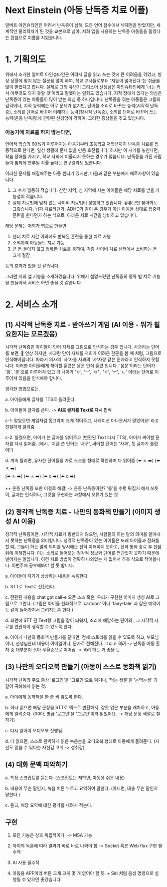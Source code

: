 # Next Einstein (아동 난독증 치료 어플)

알버트 아인슈타인은 어려서 난독증이 심해, 모든 언어 점수에서 낙제점을 받았지만, 세계적인 물리학자가 된 것을 교본으로 삼아, 저희 앱을 사용하는 난독증 아동들을 돕겠다는 컨셉으로 이름을 지었습니다.

# 1. 기획의도

위에서 소개한 알버트 아인슈타인은 어려서 글을 읽고 쓰는 것에 큰 어려움을 겪었고, 항상 상황에 맞지 않는 질문을 많이 하여, 학교 교사들로부터 '지능이 떨어진다.'는 취급을 많이 받았다고 합니다. 실제로 그의 유년기 그리스어 선생님은 아인슈타인에게 '너는 커서 아무것도 되지 못할 것'이라고 말했다는 일화도 있습니다.
  지적 장애가 있다는 의심은 난독증이 있는 아동들이 많이 받는 의심 중 하나입니다. 난독증을 겪는 아동들은 그들의 감각이나, 지적 능력에는 아무 문제가 없지만, 단어를 소리로 바꾸는 능력(시각적 난독증), 소리를 단어로 바꾸어 이해하는 능력(청각적 난독증), 소리를 단어로 바꾸어 쓰는 능력(운동 난독증)에 관련된 신경망이 약하여, 그러한 증상들을 겪고 있습니다.

### 아동기에 치료를 하지 않는다면, 

언어적 학습의 90%가 이루어지는 아동기부터 초등학교 저학년까지 난독증 치료를 집중적으로 한다면, 일상 생활에 문제 없을 만큼 호전됩니다. 하지만 이 시기를 놓친다면, 학습 장애를 가지고, 학교 사회에 어울리지 못하는 경우가 많습니다. 난독증을 가진 사람들이 범죄에 연루될 확률 높다는 연구결과도 있습니다.

  이러한 문제를 해결해주는 아동 센터가 있지만, 다음과 같은 부분에서 애로사항이 있습니다.

1. 그 수가 월등히 적습니다. 산간 지역, 섬 지역에 사는 아이들은 해당 치료를 받을 가능성이 적습니다. 
2. 실제 치료법에 맞지 않는 사이비 치료법이 성행하고 있습니다. 유튜브만 찾아봐도 그렇습니다. 뇌파 치료라던가, ADHD가 같이 온 경우가 아닌 아동들 상대로 집중력 훈련을 한다던가 하는 식으로, 아까운 치료 시간을 낭비하고 있습니다. 

해당 문제는 저희가 앱으로 만들면

1. 센터 치료 시간 이외에도 반복된 훈련을 통한 치료 가능 
2. 소외지역 아동들도 치료 가능 
3. 큰 돈 들이지 않고 정확한 치료를 통하여, 각종 사이비 치료 센터에서 소비하는 돈 크게 절감 

등의 효과가 있을 것 같습니다. 

그러면 저희 앱 기능을 소개하겠습니다. 위에서 설명드렸던 난독증의 종류 별 치료 기능을 만들어서 서비스 하면 좋을 것 같습니다. 



# 2. 서비스 소개 

## (1) 시각적 난독증 치료 - 받아쓰기 게임  (AI 이용 - 뭐가 필요한지는 모르겠음)

시각적 난독증은 아이들이 단어 자체를 그림으로 인식하는 경우 입니다. 사과라는 단어를 보면, 🍎 연상 하지만, 사과란 단어 자체를 저희가 어려운 한문을 볼 때 처럼, 그림으로 인식해버립니다. 따라서 의사의 '사'자를 사과의 '사'자랑 같은 문자라고 인식하지 못합니다. 
  이러한 아이들에게 해야할 훈련은 음운 인식 훈련 입니다. '음운'이라는 단어가 '음', '운'으로 이루어져 있고 더 나아가 'ㅇ', 'ㅡ', 'ㅁ' , 'ㅇ', 'ㅜ', 'ㄴ' 이라는 단어로  이루어져 있음을 인식해야 합니다. 

생각한 방법으로는, 

a. 아이들에게 글자를 TTS로 들려준다. 

b. 아이들이 글자를 쓴다. -> **AI로 글자를 Text로 다시 인식**

c-1. 맞았으면 게임처럼 동그라미 크게 적어주고, 나레이션 아나운서가 맞았어요! 라고 친절하게 알려줌

c-2. 틀렸으면, 아이가 쓴 글자를 읽어주고 (변환된 Text 다시 TTS), 아이가 써야할 문자를 다시 읽어줌. 
      (예시. '지금 쓴 단어는 '사구', 써야할 단어는 '사과', 뒷 글자가 틀렸어!')

d. 계속 틀리면, 유사한 단어들을 가로 스크롤 형태로 확인하며 다 읽어줌
    (⬅️ ㅊ ➡️)     (⬅️ ㅈ ➡️)  
    (⬅️ ㅗ ➡️)     (⬅️ ㅗ ➡️)
    (⬅️  o ➡️)     (⬅️  o ➡️)

++ 운동 난독증 또한 이걸로 해결! -> 운동 난독증이란? '를'을 수평 뒤집기 해서 쓰듯이, 글자는 인식하나, 그것을 구현하는 과정에서 오류가 있는 것 

## (2) 청각적 난독증 치료 - 나만의 동화책 만들기 (이미지 생성 AI 이용)

  청각적 난독증이란, 시각적 자료가 동반되지 않으면, 사람들의 하는 말의 의미를 알아내지 못하는 난독증을 의미합니다.
청각적 난독증이 있는 아이들은 또래 아이들과 전화를 할 떄, 그들이 하는 말의 의미를 당시에는 전혀 이해하지 못하고, 전화 통화 종료 후 한참 뒤에 이해합니다. 이는 소리로 들어오는 청각적 정보와 단어를 연관짓지 못하기 때문에 벌어지는 일입니다. 
  이건 치료 방법이 정확히 나와있는 게 없어서 추측 식으로 적어봅니다. 이번주에 공부해봐야 할 듯 합니다. 

a. 아이들이 자기가 상상하는 내용을 녹음한다.

b. STT로 Text로 전환한다. 

c. 전환된 내용을 chat gpt dall-e 오픈 소스 혹은, 우리가 구현한 이미지 생성 AI로 그림으로 그린다. 
   (그림은 아이들 친화적으로 'cartoon' 이나 'fairy-tale' 과 같은 예약어도 같이 들어가져서 그려지도록 한다.)

d. 화면에 STT 된 Text랑 그림을 같이 띄워서, 소리에 해당하는 단어와 , 그 시각적 자료를 연관지어 생각할 수 있도록 한다.  

e. 아이가 나만의 동화책 만들기를 끝내면, 전체 스토리를 읽을 수 있도록 하고, 부모님이나, 선생님한테 내용이 이메일이나, 문자로 전해진다. 그리고 격려 -> 난독증 아동 환자 중 대부분이 소아 우울증으로 이어짐 -> 격려 하는 거 좋을 듯

## (3) 나만의 오디오북 만들기 (아동이 스스로 동화책 읽기)

시각적 난독의 주요 증상 '로그인'을 '그로인'으로 읽거나, '먹는 샘물'을 '는먹는샘' 과 같이 곡해해서 읽는 것.

a. 아이에게 동화책을 한 줄 씩 읽도록 한다. 

b. 하나 읽으면 해당 문장을 STT로 텍스트 변환해서, 잘못 읽은 부분을 캐치하고, 아동에게 알려준다. 
   (00아, 방금 '로그인'을 '그로인'이라 읽었어요. -> 해당 문장 색깔로 칠하기)

c. 다시 읽어야 오디오북 진행됨. 

d. 다 읽으면, 스스로 완벽하게 읽은 녹음본을 오디오북 형태로 아동에게 들려준다. 
   (자신도 읽을 수 있다는 자신감 고취 -> 성취감) 



## (4) 대화 문맥 파악하기 

a. 특정 스크립트를 듣는다. (스크립트는 저학년, 아동용 쉬운 내용)

b. 내용이 무슨 말인지, 녹음 버튼 누르고 요약하여 말한다. (아니면, 대충 무슨 말인지 말한다.) 

c. 듣고, 해당 요약에 대한 평가를 내려서 적는다.



## 구현

1. 모든 기능은 상호 독립적이다. -> MSA 가능 

2. 아이의 녹음에 따라 결과가 바로 바로 나와야 함 -> Socket 혹은 Web flux 구현 필수적 
3. AI 사용 필수적 
4. 아동용 APP이라 버튼 크게 크게 몇 개 없어야 할 듯. + Siri 처럼 음성 명령으로 실행될 수 있으면 좋겠습니다.